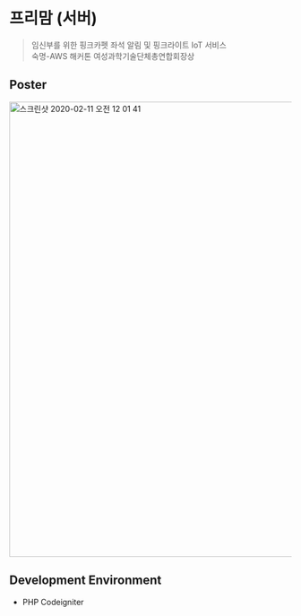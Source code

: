 # 프리맘 (서버)
> 임신부를 위한 핑크카펫 좌석 알림 및 핑크라이트 IoT 서비스<br>
> 숙명-AWS 해커톤 여성과학기술단체총연합회장상

## Poster
<img width="812" alt="스크린샷 2020-02-11 오전 12 01 41" src="https://user-images.githubusercontent.com/21326503/74161498-60a2a800-4c62-11ea-9ad5-a85dd0f0ded4.png">

## Development Environment
- PHP Codeigniter

